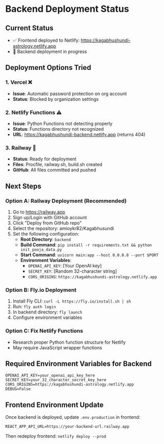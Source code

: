 # Backend Deployment Status

## Current Status
- ✅ Frontend deployed to Netlify: https://kagabhushundi-astrology.netlify.app
- 🔄 Backend deployment in progress

## Deployment Options Tried

### 1. Vercel ❌
- **Issue**: Automatic password protection on org account
- **Status**: Blocked by organization settings

### 2. Netlify Functions ⚠️
- **Issue**: Python Functions not detecting properly
- **Status**: Functions directory not recognized
- **URL**: https://kagabhushundi-backend.netlify.app (returns 404)

### 3. Railway 🔄
- **Status**: Ready for deployment
- **Files**: Procfile, railway.sh, build.sh created
- **GitHub**: All files committed and pushed

## Next Steps

### Option A: Railway Deployment (Recommended)
1. Go to https://railway.app
2. Sign up/Login with GitHub account
3. Click "Deploy from GitHub repo"
4. Select the repository: amioykr82/Kagabhusundi
5. Set the following configuration:
   - **Root Directory**: `backend`
   - **Build Command**: `pip install -r requirements.txt && python init_pooja_data.py`
   - **Start Command**: `uvicorn main:app --host 0.0.0.0 --port $PORT`
   - **Environment Variables**:
     - `OPENAI_API_KEY`: [Your OpenAI key]
     - `SECRET_KEY`: [Random 32-character string]
     - `CORS_ORIGINS`: `https://kagabhushundi-astrology.netlify.app`

### Option B: Fly.io Deployment
1. Install Fly CLI: `curl -L https://fly.io/install.sh | sh`
2. Run: `fly auth login`
3. In backend directory: `fly launch`
4. Configure environment variables

### Option C: Fix Netlify Functions
- Research proper Python function structure for Netlify
- May require JavaScript wrapper functions

## Required Environment Variables for Backend
```
OPENAI_API_KEY=your_openai_api_key_here
SECRET_KEY=your_32_character_secret_key_here
CORS_ORIGINS=https://kagabhushundi-astrology.netlify.app
DEBUG=False
```

## Frontend Environment Update
Once backend is deployed, update `.env.production` in frontend:
```
REACT_APP_API_URL=https://your-backend-url.railway.app
```

Then redeploy frontend: `netlify deploy --prod`
